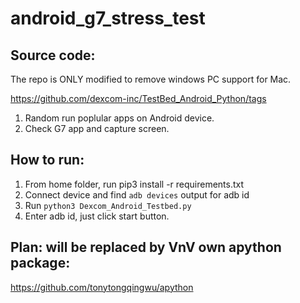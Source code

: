 # android_g7_stress_test

## Source code:
The repo is ONLY modified to remove windows PC support for Mac. 

https://github.com/dexcom-inc/TestBed_Android_Python/tags

1. Random run poplular apps on Android device.
2. Check G7 app and capture screen.

## How to run: 
1. From home folder, run pip3 install -r requirements.txt
2. Connect device and find `adb devices` output for adb id
3. Run
`python3 Dexcom_Android_Testbed.py` 
4. Enter adb id, just click start button.

## Plan: will be replaced by VnV own apython package:

https://github.com/tonytongqingwu/apython
